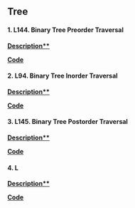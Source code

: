 ## Tree

#### 1. L144. Binary Tree Preorder Traversal

**[Description**](https://leetcode.com/problems/binary-tree-preorder-traversal/)**

**[Code](./144.binary-tree-preorder-traversal.py)**

#### 2. L94. Binary Tree Inorder Traversal

**[Description**](https://leetcode.com/problems/binary-tree-inorder-traversal/)**

**[Code](./94.binary-tree-inorder-traversal.py)**

#### 3. L145. Binary Tree Postorder Traversal

**[Description**](https://leetcode.com/problems/binary-tree-postorder-traversal/)**

**[Code](./145.binary-tree-postorder-traversal.py)**

#### 4. L

**[Description**]()**

**[Code]()**